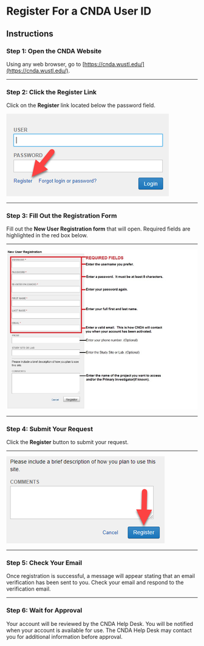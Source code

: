 # Register For a CNDA User ID

## **Instructions**

### Step 1: Open the CNDA Website
Using any web browser, go to [https://cnda.wustl.edu/](https://cnda.wustl.edu/).

---

### Step 2: Click the Register Link
Click on the **Register** link located below the password field.

![Register link](images/Reg1.jpg)

---

### Step 3: Fill Out the Registration Form
Fill out the **New User Registration form** that will open. Required fields are highlighted in the red box below.

---

![Registration form example](images/Reg2.jpg)

---

### Step 4: Submit Your Request
Click the **Register** button to submit your request.

---

![Comment box example](images/Reg3.jpg)

---

### Step 5: Check Your Email
Once registration is successful, a message will appear stating that an email verification has been sent to you. Check your email and respond to the verification email.

---

### Step 6: Wait for Approval
Your account will be reviewed by the CNDA Help Desk. You will be notified when your account is available for use. The CNDA Help Desk may contact you for additional information before approval.
